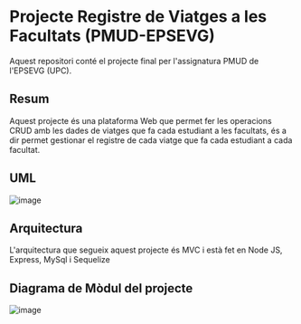 # Projecte Registre de Viatges a les Facultats  (PMUD-EPSEVG)
Aquest repositori conté el projecte final per l'assignatura PMUD de l'EPSEVG (UPC). 

## Resum
Aquest projecte és una plataforma Web que permet fer les operacions CRUD amb les dades de viatges que fa cada estudiant a les facultats, és a dir permet gestionar el registre de cada viatge que fa cada estudiant a cada facultat. 

## UML
![image](https://user-images.githubusercontent.com/29677743/139540228-de8545a6-337b-444f-9bfd-ed99e12526ec.png)

## Arquitectura
L'arquitectura que segueix aquest projecte és MVC i està fet en Node JS, Express, MySql i Sequelize

## Diagrama de Mòdul del projecte
![image](https://user-images.githubusercontent.com/29677743/139540423-34949a11-b61e-4b86-90e1-1c1863c936c5.png)

